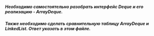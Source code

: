 ##### Необходимо самостоятельно разобрать интерфейс Deque и его реализацию - ArrayDeque.
##### Также необходимо сделать сравнительную таблицу ArrayDeque и LinkedList. Ответ указать в этом файле.